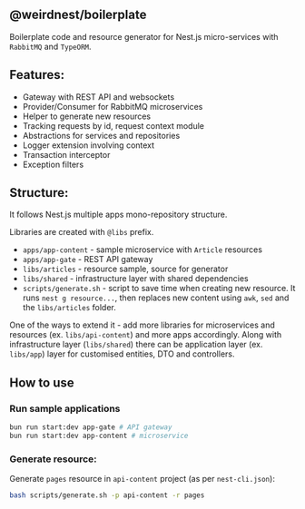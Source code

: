 ## @weirdnest/boilerplate

Boilerplate code and resource generator for Nest.js micro-services with `RabbitMQ` and `TypeORM`.

## Features:

- Gateway with REST API and websockets
- Provider/Consumer for RabbitMQ microservices
- Helper to generate new resources
- Tracking requests by id, request context module
- Abstractions for services and repositories
- Logger extension involving context
- Transaction interceptor
- Exception filters

## Structure:

It follows Nest.js multiple apps mono-repository structure.

Libraries are created with `@libs` prefix.

- `apps/app-content` - sample microservice with `Article` resources
- `apps/app-gate` - REST API gateway
- `libs/articles` - resource sample, source for generator
- `libs/shared` - infrastructure layer with shared dependencies
- `scripts/generate.sh` - script to save time when creating new resource. It runs `nest g resource...`, then replaces new content using `awk`, `sed` and the `libs/articles` folder.

One of the ways to extend it - add more libraries for microservices and resources (ex. `libs/api-content`) and more apps accordingly. Along with infrastructure layer (`libs/shared`) there can be application layer (ex. `libs/app`) layer for customised entities, DTO and controllers.

## How to use

### Run sample applications

```bash
bun run start:dev app-gate # API gateway
bun run start:dev app-content # microservice
```

### Generate resource:

Generate `pages` resource in `api-content` project (as per `nest-cli.json`):

```bash
bash scripts/generate.sh -p api-content -r pages
```
